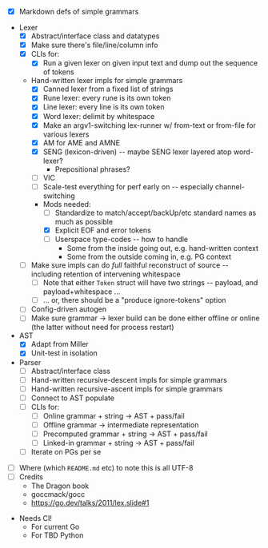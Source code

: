 * [x] Markdown defs of simple grammars
* Lexer
  * [x] Abstract/interface class and datatypes
  * [x] Make sure there's file/line/column info
  * [x] CLIs for:
    * [x] Run a given lexer on given input text and dump out the sequence of tokens
  * Hand-written lexer impls for simple grammars
    * [x] Canned lexer from a fixed list of strings
    * [x] Rune lexer: every rune is its own token
    * [x] Line lexer: every line is its own token
    * [x] Word lexer: delimit by whitespace
    * [x] Make an argv1-switching lex-runner w/ from-text or from-file for various lexers
    * [x] AM for AME and AMNE
    * [x] SENG (lexicon-driven) -- maybe SENG lexer layered atop word-lexer?
      * Prepositional phrases?
    * [ ] VIC
    * [ ] Scale-test everything for perf early on -- especially channel-switching
    * Mods needed:
      * [ ] Standardize to match/accept/backUp/etc standard names as much as possible
      * [x] Explicit EOF and error tokens
      * [ ] Userspace type-codes -- how to handle
        * Some from the inside going out, e.g. hand-written context
        * Some from the outside coming in, e.g. PG context
  * [ ] Make sure impls can do _full_ faithful reconstruct of source -- including retention of intervening whitespace
    * [ ] Note that either `Token` struct will have two strings -- payload, and payload+whitespace ...
    * [ ] ... or, there should be a "produce ignore-tokens" option
  * [ ] Config-driven autogen
  * [ ] Make sure grammar -> lexer build can be done either offline or online (the latter without need for process restart)
* AST
  * [x] Adapt from Miller
  * [x] Unit-test in isolation
* Parser
  * [ ] Abstract/interface class
  * [ ] Hand-written recursive-descent impls for simple grammars
  * [ ] Hand-written recursive-ascent impls for simple grammars
  * [ ] Connect to AST populate
  * [ ] CLIs for:
    * [ ] Online grammar + string -> AST + pass/fail
    * [ ] Offline grammar -> intermediate representation
    * [ ] Precomputed grammar + string -> AST + pass/fail
    * [ ] Linked-in grammar + string -> AST + pass/fail
  * [ ] Iterate on PGs per se

* [ ] Where (which `README.md` etc) to note this is all UTF-8
* [ ] Credits
  * The Dragon book
  * goccmack/gocc
  * https://go.dev/talks/2011/lex.slide#1

* Needs CI!
  * For current Go
  * For TBD Python
